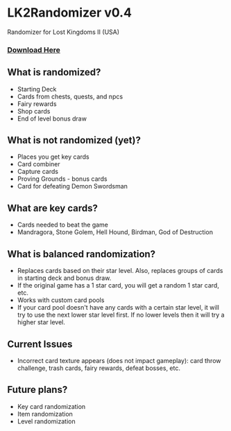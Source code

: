 # LK2Randomizer v0.4
Randomizer for Lost Kingdoms II (USA)
### [Download Here](https://github.com/BenjWolf/LK2Randomizer/releases/download/v0.4/LK2Randomizer_v0.4DOWNLOAD.rar)
## What is randomized?
* Starting Deck
* Cards from chests, quests, and npcs
* Fairy rewards
* Shop cards
* End of level bonus draw

## What is not randomized (yet)?
* Places you get key cards
* Card combiner
* Capture cards
* Proving Grounds - bonus cards
* Card for defeating Demon Swordsman

## What are key cards?
* Cards needed to beat the game
* Mandragora, Stone Golem, Hell Hound, Birdman, God of Destruction

## What is balanced randomization?
* Replaces cards based on their star level. Also, replaces groups of cards in starting deck and bonus draw.
* If the original game has a 1 star card, you will get a random 1 star card, etc.
* Works with custom card pools
* If your card pool doesn't have any cards with a certain star level, it will try to use the next lower star level first. If no lower levels then it will try a higher star level.

## Current Issues
* Incorrect card texture appears (does not impact gameplay): card throw challenge, trash cards, fairy rewards, defeat bosses, etc.

## Future plans?
* Key card randomization
* Item randomization
* Level randomization
